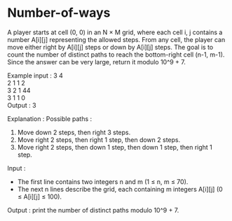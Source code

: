 # Number-of-ways
A player starts at cell (0, 0) in an N × M grid, where each cell i, j contains a number A[i][j] representing the allowed steps. From any cell, the player can move either right by A[i][j] steps or down by A[i][j] steps. The goal is to count the number of distinct paths to reach the bottom-right cell (n-1, m-1).  
Since the answer can be very large, return it modulo 10^9 + 7.  

Example input :
3 4  
2 1 1 2  
3 2 1 44  
3 1 1 0  
Output : 3 

Explanation :
Possible paths :  
1. Move down 2 steps, then right 3 steps.  
2. Move right 2 steps, then right 1 step, then down 2 steps.  
3. Move right 2 steps, then down 1 step, then down 1 step, then right 1 step.  

Input :
- The first line contains two integers n and m (1 ≤ n, m ≤ 70).  
- The next n lines describe the grid, each containing m integers A[i][j] (0 ≤ A[i][j] ≤ 100).  

Output : print the number of distinct paths modulo 10^9 + 7.  
